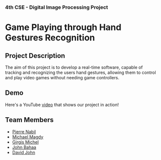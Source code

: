 ### 4th CSE - Digital Image Processing Project
# Game Playing through Hand Gestures Recognition

## Project Description
The aim of this project is to develop a real-time software, capable of tracking and recognizing the users hand gestures, allowing them to control and play video games without needing game controllers.

## Demo
Here's a YouTube [video](https://drive.google.com/file/d/12c9tYtXKhVJ0GEscVciKN6Vj3ZfkKJdn/view?fbclid=IwAR0I3O_a72_7uz953NL4OrzMid9oN8tZr6ShvOUZw5bh-G_TQ11NyJR1b_w) that shows our project in action!

## Team Members

- [Pierre Nabil](https://github.com/PierreNabil)
- [Michael Magdy](https://github.com/Michael-M-Mike)
- [Girgis Michel](https://github.com/girgismicheal)
- [John Bahaa](https://github.com/John-Bahaa)
- [David John](https://github.com/DJ-Man-2099)
